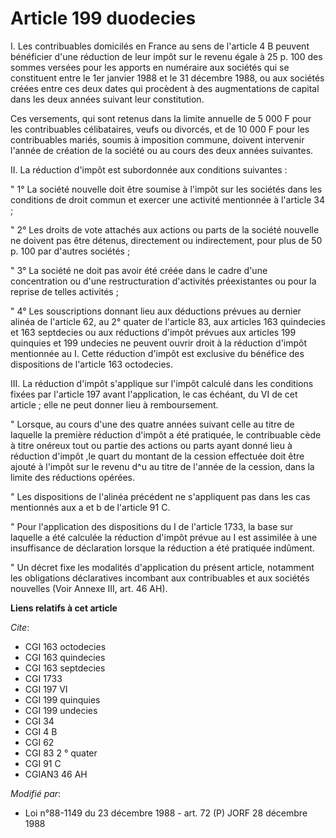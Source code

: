 # Article 199 duodecies

I. Les contribuables domicilés en France au sens de l'article  4 B peuvent bénéficier d'une réduction de leur impôt sur le
revenu égale à 25 p. 100 des sommes versées pour les apports en numéraire aux sociétés qui se constituent entre le 1er
janvier 1988 et le 31 décembre 1988, ou aux sociétés créées entre ces deux dates qui procèdent à des augmentations de capital
dans les deux années suivant leur constitution.

Ces versements, qui sont retenus dans la limite annuelle de 5 000 F pour les contribuables célibataires, veufs ou divorcés,
et de 10 000 F pour les contribuables mariés, soumis à imposition commune, doivent intervenir l'année de création de la
société ou au cours des deux années suivantes.

II. La réduction d'impôt est subordonnée aux conditions suivantes :

" 1° La société nouvelle doit être soumise à l'impôt sur les sociétés dans les conditions de droit commun et exercer une
activité mentionnée à l'article 34 ;

" 2° Les droits de vote attachés aux actions ou parts de la société nouvelle ne doivent pas être détenus, directement ou
indirectement, pour plus de 50 p. 100 par d'autres sociétés ;

" 3° La société ne doit pas avoir été créée dans le cadre d'une concentration ou d'une restructuration d'activités
préexistantes ou pour la reprise de telles activités ;

" 4° Les souscriptions donnant lieu aux déductions prévues au dernier alinéa de l'article 62, au 2° quater de l'article 83,
aux articles 163 quindecies et 163 septdecies ou aux réductions d'impôt prévues aux articles 199 quinquies et 199 undecies ne
peuvent ouvrir droit à la réduction d'impôt mentionnée au I. Cette réduction d'impôt est exclusive du bénéfice des
dispositions de l'article 163 octodecies.

III. La réduction d'impôt s'applique sur l'impôt calculé dans les conditions fixées par l'article 197 avant l'application, le
cas échéant, du VI de cet article ; elle ne peut donner lieu à remboursement.

" Lorsque, au cours d'une des quatre années suivant celle au titre de laquelle la première réduction d'impôt a été pratiquée,
le contribuable cède à titre onéreux tout ou partie des actions ou parts ayant donné lieu à réduction d'impôt ,le quart du
montant de la cession effectuée doit être ajouté à l'impôt sur le revenu d^u au titre de l'année de la cession, dans la
limite des réductions opérées.

" Les dispositions de l'alinéa précédent ne s'appliquent pas dans les cas mentionnés aux a et b de l'article 91 C.

" Pour l'application des dispositions du I de l'article 1733, la base sur laquelle a été calculée la réduction d'impôt prévue
au I est assimilée à une insuffisance de déclaration lorsque la réduction a été pratiquée indûment.

" Un décret fixe les modalités d'application du présent article, notamment les obligations déclaratives incombant aux
contribuables et aux sociétés nouvelles (Voir Annexe III, art. 46 AH).

**Liens relatifs à cet article**

_Cite_:

  - CGI 163 octodecies
  - CGI 163 quindecies
  - CGI 163 septdecies
  - CGI 1733
  - CGI 197 VI
  - CGI 199 quinquies
  - CGI 199 undecies
  - CGI 34
  - CGI 4 B
  - CGI 62
  - CGI 83 2 ° quater
  - CGI 91 C
  - CGIAN3 46 AH

_Modifié par_:

  - Loi n°88-1149 du 23 décembre 1988 - art. 72 (P) JORF 28 décembre 1988
